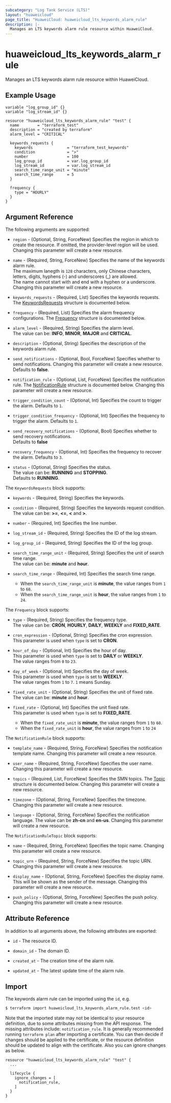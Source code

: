 ```yaml
---
subcategory: "Log Tank Service (LTS)"
layout: "huaweicloud"
page_title: "HuaweiCloud: huaweicloud_lts_keywords_alarm_rule"
description: |-
  Manages an LTS keywords alarm rule resource within HuaweiCloud.
---
```


# huaweicloud_lts_keywords_alarm_rule

Manages an LTS keywords alarm rule resource within HuaweiCloud.

## Example Usage

```hcl
variable "log_group_id" {}
variable "log_stream_id" {}

resource "huaweicloud_lts_keywords_alarm_rule" "test" {
  name        = "terraform_test"
  description = "created by terraform"
  alarm_level = "CRITICAL"
  
  keywords_requests {
    keywords               = "terraform_test_keywords"
    condition              = ">"
    number                 = 100
    log_group_id           = var.log_group_id
    log_stream_id          = var.log_stream_id
    search_time_range_unit = "minute"
    search_time_range      = 5
  }

  frequency {
    type = "HOURLY"
  }
}
```

## Argument Reference

The following arguments are supported:

* `region` - (Optional, String, ForceNew) Specifies the region in which to create the resource.
  If omitted, the provider-level region will be used. Changing this parameter will create a new resource.

* `name` - (Required, String, ForceNew) Specifies the name of the keywords alarm rule.  
  The maximum lanegth is `128` characters, only Chinese characters, letters, digits, hyphens (-) and underscores (_)
  are allowed.  
  The name cannot start with and end with a hyphen or a underscore.  
  Changing this parameter will create a new resource.

* `keywords_requests` - (Required, List) Specifies the keywords requests.
  The [KeywordsRequests](#KeywordsAlarmRule_KeywordsRequests) structure is documented below.

* `frequency` - (Required, List) Specifies the alarm frequency configurations.
  The [Frequency](#KeywordsAlarmRule_Frequency) structure is documented below.

* `alarm_level` - (Required, String) Specifies the alarm level.  
  The value can be: **INFO**, **MINOR**, **MAJOR** and **CRITICAL**.

* `description` - (Optional, String) Specifies the description of the keywords alarm rule.

* `send_notifications` - (Optional, Bool, ForceNew) Specifies whether to send notifications.
  Changing this parameter will create a new resource.
  Defaults to **false**.
  
* `notification_rule` - (Optional, List, ForceNew) Specifies the notification rule.
  The [NotificationRule](#KeywordsAlarmRule_NotificationRule) structure is documented below.
  Changing this parameter will create a new resource.

* `trigger_condition_count` - (Optional, Int) Specifies the count to trigger the alarm.
  Defaults to `1`.

* `trigger_condition_frequency` - (Optional, Int) Specifies the frequency to trigger the alarm.
  Defaults to `1`.

* `send_recovery_notifications` - (Optional, Bool) Specifies whether to send recovery notifications.  
  Defaults to **false**

* `recovery_frequency` - (Optional, Int) Specifies the frequency to recover the alarm.
  Defaults to `3`.

* `status` - (Optional, String) Specifies the status.  
  The value can be: **RUNNING** and **STOPPING**.  
  Defaults to **RUNNING**.

<a name="KeywordsAlarmRule_KeywordsRequests"></a>
The `KeywordsRequests` block supports:

* `keywords` - (Required, String) Specifies the keywords.

* `condition` - (Required, String) Specifies the keywords request condition.  
  The value can be: **>=**, **<=**, **<** and **>**.

* `number` - (Required, Int) Specifies the line number.

* `log_stream_id` - (Required, String) Specifies the ID of the log stream.

* `log_group_id` - (Required, String) Specifies the ID of the log group.

* `search_time_range_unit` - (Required, String) Specifies the unit of search time range.  
  The value can be: **minute** and **hour**.

* `search_time_range` - (Required, Int) Specifies the search time range.
  + When the `search_time_range_unit` is **minute**, the value ranges from `1` to `60`.
  + When the `search_time_range_unit` is **hour**, the value ranges from `1` to `24`.

<a name="KeywordsAlarmRule_Frequency"></a>
The `Frequency` block supports:

* `type` - (Required, String) Specifies the frequency type.  
  The value can be: **CRON**, **HOURLY**, **DAILY**, **WEEKLY** and **FIXED_RATE**.

* `cron_expression` - (Optional, String) Specifies the cron expression.  
  This parameter is used when `type` is set to **CRON**.

* `hour_of_day` - (Optional, Int) Specifies the hour of day.  
  This parameter is used when `type` is set to **DAILY** or **WEEKLY**.  
  The value ranges from `0` to `23`.

* `day_of_week` - (Optional, Int) Specifies the day of week.  
  This parameter is used when `type` is set to **WEEKLY**.  
  The value ranges from `1` to `7`. `1` means Sunday.

* `fixed_rate_unit` - (Optional, String) Specifies the unit of fixed rate.  
  The value can be: **minute** and **hour**.

* `fixed_rate` - (Optional, Int) Specifies the unit fixed rate.  
  This parameter is used when `type` is set to **FIXED_RATE**.
  + When the `fixed_rate_unit` is **minute**, the value ranges from `1` to `60`.
  + When the `fixed_rate_unit` is **hour**, the value ranges from `1` to `24`

<a name="KeywordsAlarmRule_NotificationRule"></a>
The `NotificationRule` block supports:

* `template_name` - (Required, String, ForceNew) Specifies the notification template name.
  Changing this parameter will create a new resource.

* `user_name` - (Required, String, ForceNew) Specifies the user name.
  Changing this parameter will create a new resource.

* `topics` - (Required, List, ForceNew) Specifies the SMN topics.
  The [Topic](#KeywordsAlarmRule_Topic) structure is documented below.
  Changing this parameter will create a new resource.

* `timezone` - (Optional, String, ForceNew) Specifies the timezone.
  Changing this parameter will create a new resource.

* `language` - (Optional, String, ForceNew) Specifies the notification language.
  The value can be **zh-cn** and **en-us**.
  Changing this parameter will create a new resource.

<a name="KeywordsAlarmRule_Topic"></a>
The `NotificationRuleTopic` block supports:

* `name` - (Required, String, ForceNew) Specifies the topic name.
  Changing this parameter will create a new resource.

* `topic_urn` - (Required, String, ForceNew) Specifies the topic URN.
  Changing this parameter will create a new resource.

* `display_name` - (Optional, String, ForceNew) Specifies the display name.
  This will be shown as the sender of the message.
  Changing this parameter will create a new resource.

* `push_policy` - (Optional, String, ForceNew) Specifies the push policy.
  Changing this parameter will create a new resource.

## Attribute Reference

In addition to all arguments above, the following attributes are exported:

* `id` - The resource ID.
  
* `domain_id` - The domain ID.

* `created_at` - The creation time of the alarm rule.

* `updated_at` - The latest update time of the alarm rule.

## Import

The keywords alarm rule can be imported using the `id`, e.g.

```bash
$ terraform import huaweicloud_lts_keywords_alarm_rule.test <id>
```

Note that the imported state may not be identical to your resource definition, due to some attributes missing from the
API response. The missing attributes include: `notification_rule`.
It is generally recommended running `terraform plan` after importing a certificate.
You can then decide if changes should be applied to the certificate, or the resource definition should be updated to
align with the certificate. Also you can ignore changes as below.

```hcl
resource "huaweicloud_lts_keywords_alarm_rule" "test" {
  ...

  lifecycle {
    ignore_changes = [
      notification_rule,
    ]
  }
}
```
